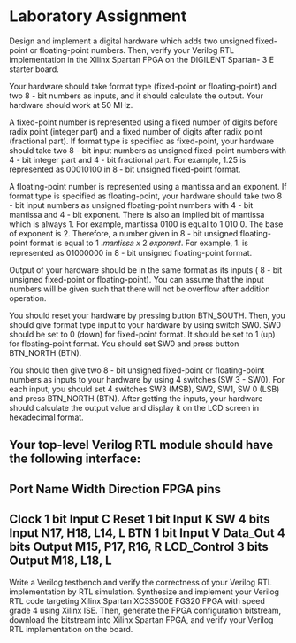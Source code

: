 # Laboratory Assignment #

Design and implement a digital hardware which adds two unsigned fixed-point or
floating-point numbers. Then, verify your Verilog RTL implementation in the Xilinx
Spartan FPGA on the DIGILENT Spartan- 3 E starter board.

Your hardware should take format type (fixed-point or floating-point) and two 8 - bit
numbers as inputs, and it should calculate the output. Your hardware should work at
50 MHz.

A fixed-point number is represented using a fixed number of digits before radix point
(integer part) and a fixed number of digits after radix point (fractional part). If format
type is specified as fixed-point, your hardware should take two 8 - bit input numbers
as unsigned fixed-point numbers with 4 - bit integer part and 4 - bit fractional part. For
example, 1.25 is represented as 00010100 in 8 - bit unsigned fixed-point format.

A floating-point number is represented using a mantissa and an exponent. If format
type is specified as floating-point, your hardware should take two 8 - bit input numbers
as unsigned floating-point numbers with 4 - bit mantissa and 4 - bit exponent. There is
also an implied bit of mantissa which is always 1. For example, mantissa 0100 is
equal to 1.010 0. The base of exponent is 2. Therefore, a number given in 8 - bit
unsigned floating-point format is equal to 1 .𝑚𝑎𝑛𝑡𝑖𝑠𝑠𝑎 𝑥 2 𝑒𝑥𝑝𝑜𝑛𝑒𝑛𝑡. For example, 1.
is represented as 01000000 in 8 - bit unsigned floating-point format.

Output of your hardware should be in the same format as its inputs ( 8 - bit unsigned
fixed-point or floating-point). You can assume that the input numbers will be given
such that there will not be overflow after addition operation.

You should reset your hardware by pressing button BTN_SOUTH. Then, you should
give format type input to your hardware by using switch SW0. SW0 should be set to
0 (down) for fixed-point format. It should be set to 1 (up) for floating-point format. You
should set SW0 and press button BTN_NORTH (BTN).

You should then give two 8 - bit unsigned fixed-point or floating-point numbers as
inputs to your hardware by using 4 switches (SW 3 - SW0). For each input, you
should set 4 switches SW3 (MSB), SW2, SW1, SW 0 (LSB) and press BTN_NORTH
(BTN). After getting the inputs, your hardware should calculate the output value and
display it on the LCD screen in hexadecimal format.

Your top-level Verilog RTL module should have the following interface:
----------------------------------------------------------------------------------------------------------------
Port Name Width Direction FPGA pins
----------------------------------------------------------------------------------------------------------------
Clock 1 bit Input C
Reset 1 bit Input K
SW 4 bits Input N17, H18, L14, L
BTN 1 bit Input V
Data_Out 4 bits Output M15, P17, R16, R
LCD_Control 3 bits Output M18, L18, L
----------------------------------------------------------------------------------------------------------------

Write a Verilog testbench and verify the correctness of your Verilog RTL
implementation by RTL simulation. Synthesize and implement your Verilog RTL code
targeting Xilinx Spartan XC3S500E FG320 FPGA with speed grade 4 using Xilinx
ISE. Then, generate the FPGA configuration bitstream, download the bitstream into
Xilinx Spartan FPGA, and verify your Verilog RTL implementation on the board.
